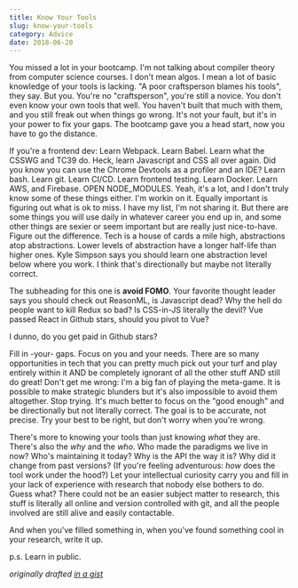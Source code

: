 ```yaml
---
title: Know Your Tools
slug: know-your-tools
category: Advice
date: 2018-06-20
---
```


You missed a lot in your bootcamp. I'm not talking about compiler theory from computer science courses. I don't mean algos. I mean a lot of basic knowledge of your tools is lacking. "A poor craftsperson blames his tools", they say. But you. You're no "craftsperson", you're still a novice. You don't even know your own tools that well. You haven't built that much with them, and you still freak out when things go wrong. It's not your fault, but it's in your power to fix your gaps. The bootcamp gave you a head start, now you have to go the distance.

If you're a frontend dev: Learn Webpack. Learn Babel. Learn what the CSSWG and TC39 do. Heck, learn Javascript and CSS all over again. Did you know you can use the Chrome Devtools as a profiler and an IDE? Learn bash. Learn git. Learn CI/CD. Learn frontend testing. Learn Docker. Learn AWS, and Firebase. OPEN NODE_MODULES. Yeah, it's a lot, and I don't truly know some of these things either. I'm workin on it. Equally important is figuring out what is ok to miss. I have my list, I'm not sharing it. But there are some things you will use daily in whatever career you end up in, and some other things are sexier or seem important but are really just nice-to-have. Figure out the difference. Tech is a house of cards a mile high, abstractions atop abstractions. Lower levels of abstraction have a longer half-life than higher ones. Kyle Simpson says you should learn one abstraction level below where you work. I think that's directionally but maybe not literally correct.

The subheading for this one is **avoid FOMO**. Your favorite thought leader says you should check out ReasonML, is Javascript dead? Why the hell do people want to kill Redux so bad? Is CSS-in-JS literally the devil? Vue passed React in Github stars, should you pivot to Vue?

I dunno, do you get paid in Github stars?

Fill in -your- gaps. Focus on you and your needs. There are so many opportunities in tech that you can pretty much pick out your turf and play entirely within it AND be completely ignorant of all the other stuff AND still do great! Don't get me wrong: I'm a big fan of playing the meta-game. It is possible to make strategic blunders but it's also impossible to avoid them altogether. Stop trying. It's much better to focus on the "good enough" and be directionally but not literally correct. The goal is to be accurate, not precise. Try your best to be right, but don't worry when you're wrong.

There's more to knowing your tools than just knowing _what_ they are. There's also the _why_ and the _who_. Who made the paradigms we live in now? Who's maintaining it today? Why is the API the way it is? Why did it change from past versions? (If you're feeling adventurous: _how_ does the tool work under the hood?) Let your intellectual curiosity carry you and fill in your lack of experience with research that nobody else bothers to do. Guess what? There could not be an easier subject matter to research, this stuff is literally all online and version controlled with git, and all the people involved are still alive and easily contactable.

And when you've filled something in, when you've found something cool in your research, write it up.

p.s. Learn in public.

_originally drafted [in a gist](https://gist.github.com/sw-yx/9720bd4a30606ca3ffb8d407113c0fe5)_
